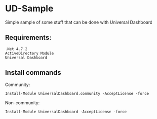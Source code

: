 # UD-Sample
Simple sample of some stuff that can be done with Universal Dashboard

## Requirements:
```
.Net 4.7.2
ActiveDirectory Module
Universal Dashboard
```

## Install commands 
Community:
```
Install-Module UniversalDashboard.community -AcceptLicense -force
```
Non-community:
```
Install-Module UniversalDashboard -AcceptLicense -force
```